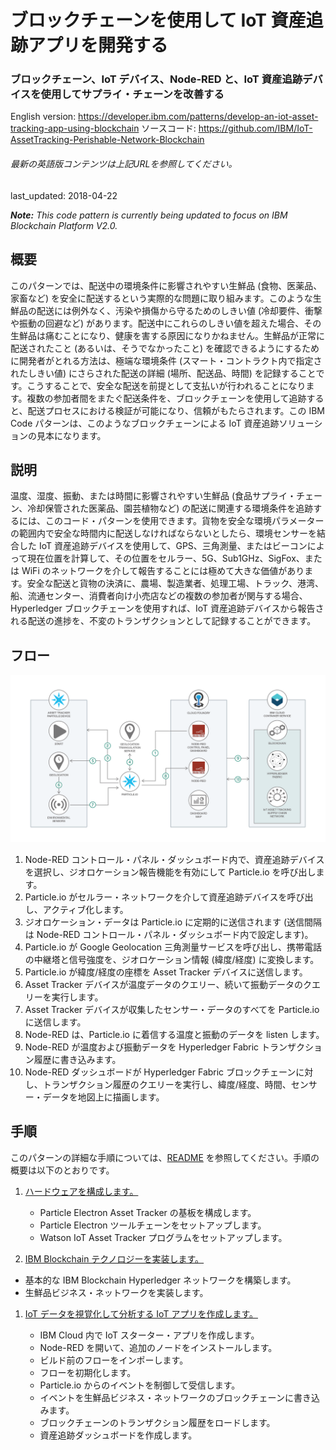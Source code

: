 # ブロックチェーンを使用して IoT 資産追跡アプリを開発する

### ブロックチェーン、IoT デバイス、Node-RED と、IoT 資産追跡デバイスを使用してサプライ・チェーンを改善する

English version: https://developer.ibm.com/patterns/develop-an-iot-asset-tracking-app-using-blockchain
  ソースコード: https://github.com/IBM/IoT-AssetTracking-Perishable-Network-Blockchain

###### 最新の英語版コンテンツは上記URLを参照してください。
last_updated: 2018-04-22

 
_**Note:** This code pattern is currently being updated to focus on IBM Blockchain Platform V2.0._

## 概要

このパターンでは、配送中の環境条件に影響されやすい生鮮品 (食物、医薬品、家畜など) を安全に配送するという実際的な問題に取り組みます。このような生鮮品の配送には例外なく、汚染や損傷から守るためのしきい値 (冷却要件、衝撃や振動の回避など) があります。配送中にこれらのしきい値を超えた場合、その生鮮品は痛むことになり、健康を害する原因になりかねません。生鮮品が正常に配送されたこと (あるいは、そうでなかったこと) を確認できるようにするために開発者がとれる方法は、極端な環境条件 (スマート・コントラクト内で指定されたしきい値) にさらされた配送の詳細 (場所、配送品、時間) を記録することです。こうすることで、安全な配送を前提として支払いが行われることになります。複数の参加者間をまたぐ配送条件を、ブロックチェーンを使用して追跡すると、配送プロセスにおける検証が可能になり、信頼がもたらされます。この IBM Code パターンは、このようなブロックチェーンによる IoT 資産追跡ソリューションの見本になります。

## 説明

温度、湿度、振動、または時間に影響されやすい生鮮品 (食品サプライ・チェーン、冷却保管された医薬品、園芸植物など) の配送に関連する環境条件を追跡するには、このコード・パターンを使用できます。貨物を安全な環境パラメーターの範囲内で安全な時間内に配送しなければならないとしたら、環境センサーを結合した IoT 資産追跡デバイスを使用して、GPS、三角測量、またはビーコンによって現在位置を計算して、その位置をセルラー、5G、Sub1GHz、SigFox、または WiFi のネットワークを介して報告することには極めて大きな価値があります。安全な配送と貨物の決済に、農場、製造業者、処理工場、トラック、港湾、船、流通センター、消費者向け小売店などの複数の参加者が関与する場合、Hyperledger ブロックチェーンを使用すれば、IoT 資産追跡デバイスから報告される配送の進捗を、不変のトランザクションとして記録することができます。

## フロー

![フロー](./images/asset-tracking-archdiagram.png)

1. Node-RED コントロール・パネル・ダッシュボード内で、資産追跡デバイスを選択し、ジオロケーション報告機能を有効にして Particle.io を呼び出します。
1. Particle.io がセルラー・ネットワークを介して資産追跡デバイスを呼び出し、アクティブ化します。
1. ジオロケーション・データは Particle.io に定期的に送信されます (送信間隔は Node-RED コントロール・パネル・ダッシュボード内で設定します)。
1. Particle.io が Google Geolocation 三角測量サービスを呼び出し、携帯電話の中継塔と信号強度を、ジオロケーション情報 (緯度/経度) に変換します。
1. Particle.io が緯度/経度の座標を Asset Tracker デバイスに送信します。
1. Asset Tracker デバイスが温度データのクエリー、続いて振動データのクエリーを実行します。
1. Asset Tracker デバイスが収集したセンサー・データのすべてを Particle.io に送信します。
1. Node-RED は、Particle.io に着信する温度と振動のデータを listen します。
1. Node-RED が温度および振動データを Hyperledger Fabric トランザクション履歴に書き込みます。
1. Node-RED ダッシュボードが Hyperledger Fabric ブロックチェーンに対し、トランザクション履歴のクエリーを実行し、緯度/経度、時間、センサー・データを地図上に描画します。

## 手順

このパターンの詳細な手順については、[README](https://github.com/IBM/IoT-AssetTracking-Perishable-Network-Blockchain/blob/master/README.md) を参照してください。手順の概要は以下のとおりです。

1. [ハードウェアを構成します。](https://github.com/IBM/IoT-AssetTracking-Perishable-Network-Blockchain/blob/master/ParticleElectron/README.md)

   * Particle Electron Asset Tracker の基板を構成します。
   * Particle Electron ツールチェーンをセットアップします。
   * Watson IoT Asset Tracker プログラムをセットアップします。

1. [IBM Blockchain テクノロジーを実装します。](https://github.com/IBM/IoT-AssetTracking-Perishable-Network-Blockchain/blob/master/Blockchain/README.md)

 * 基本的な IBM Blockchain Hyperledger ネットワークを構築します。
 * 生鮮品ビジネス・ネットワークを実装します。

1. [IoT データを視覚化して分析する IoT アプリを作成します。](https://github.com/IBM/IoT-AssetTracking-Perishable-Network-Blockchain/blob/master/Node-RED/README.md)

   * IBM Cloud 内で IoT スターター・アプリを作成します。
   * Node-RED を開いて、追加のノードをインストールします。
   * ビルド前のフローをインポーします。
   * フローを初期化します。
   * Particle.io からのイベントを制御して受信します。
   * イベントを生鮮品ビジネス・ネットワークのブロックチェーンに書き込みます。
   * ブロックチェーンのトランザクション履歴をロードします。
   * 資産追跡ダッシュボードを作成します。
